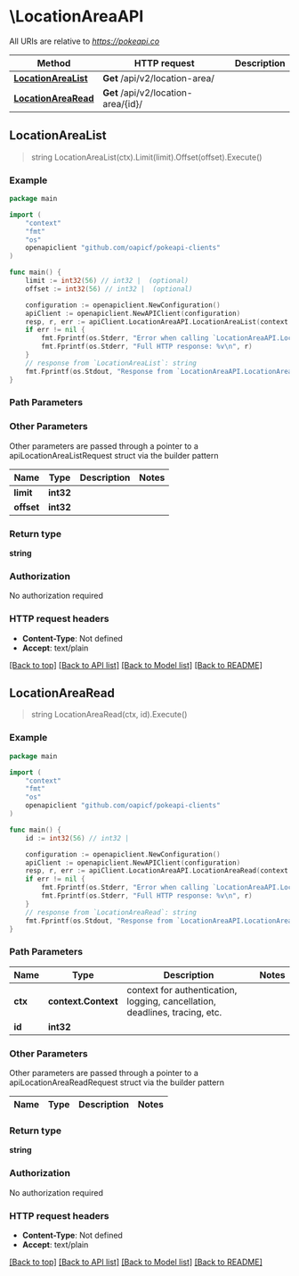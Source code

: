 # \LocationAreaAPI

All URIs are relative to *https://pokeapi.co*

Method | HTTP request | Description
------------- | ------------- | -------------
[**LocationAreaList**](LocationAreaAPI.md#LocationAreaList) | **Get** /api/v2/location-area/ | 
[**LocationAreaRead**](LocationAreaAPI.md#LocationAreaRead) | **Get** /api/v2/location-area/{id}/ | 



## LocationAreaList

> string LocationAreaList(ctx).Limit(limit).Offset(offset).Execute()



### Example

```go
package main

import (
	"context"
	"fmt"
	"os"
	openapiclient "github.com/oapicf/pokeapi-clients"
)

func main() {
	limit := int32(56) // int32 |  (optional)
	offset := int32(56) // int32 |  (optional)

	configuration := openapiclient.NewConfiguration()
	apiClient := openapiclient.NewAPIClient(configuration)
	resp, r, err := apiClient.LocationAreaAPI.LocationAreaList(context.Background()).Limit(limit).Offset(offset).Execute()
	if err != nil {
		fmt.Fprintf(os.Stderr, "Error when calling `LocationAreaAPI.LocationAreaList``: %v\n", err)
		fmt.Fprintf(os.Stderr, "Full HTTP response: %v\n", r)
	}
	// response from `LocationAreaList`: string
	fmt.Fprintf(os.Stdout, "Response from `LocationAreaAPI.LocationAreaList`: %v\n", resp)
}
```

### Path Parameters



### Other Parameters

Other parameters are passed through a pointer to a apiLocationAreaListRequest struct via the builder pattern


Name | Type | Description  | Notes
------------- | ------------- | ------------- | -------------
 **limit** | **int32** |  | 
 **offset** | **int32** |  | 

### Return type

**string**

### Authorization

No authorization required

### HTTP request headers

- **Content-Type**: Not defined
- **Accept**: text/plain

[[Back to top]](#) [[Back to API list]](../README.md#documentation-for-api-endpoints)
[[Back to Model list]](../README.md#documentation-for-models)
[[Back to README]](../README.md)


## LocationAreaRead

> string LocationAreaRead(ctx, id).Execute()



### Example

```go
package main

import (
	"context"
	"fmt"
	"os"
	openapiclient "github.com/oapicf/pokeapi-clients"
)

func main() {
	id := int32(56) // int32 | 

	configuration := openapiclient.NewConfiguration()
	apiClient := openapiclient.NewAPIClient(configuration)
	resp, r, err := apiClient.LocationAreaAPI.LocationAreaRead(context.Background(), id).Execute()
	if err != nil {
		fmt.Fprintf(os.Stderr, "Error when calling `LocationAreaAPI.LocationAreaRead``: %v\n", err)
		fmt.Fprintf(os.Stderr, "Full HTTP response: %v\n", r)
	}
	// response from `LocationAreaRead`: string
	fmt.Fprintf(os.Stdout, "Response from `LocationAreaAPI.LocationAreaRead`: %v\n", resp)
}
```

### Path Parameters


Name | Type | Description  | Notes
------------- | ------------- | ------------- | -------------
**ctx** | **context.Context** | context for authentication, logging, cancellation, deadlines, tracing, etc.
**id** | **int32** |  | 

### Other Parameters

Other parameters are passed through a pointer to a apiLocationAreaReadRequest struct via the builder pattern


Name | Type | Description  | Notes
------------- | ------------- | ------------- | -------------


### Return type

**string**

### Authorization

No authorization required

### HTTP request headers

- **Content-Type**: Not defined
- **Accept**: text/plain

[[Back to top]](#) [[Back to API list]](../README.md#documentation-for-api-endpoints)
[[Back to Model list]](../README.md#documentation-for-models)
[[Back to README]](../README.md)


